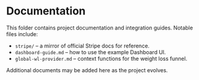 # Documentation

This folder contains project documentation and integration guides. Notable files include:

- `stripe/` – a mirror of official Stripe docs for reference.
- `dashboard-guide.md` – how to use the example Dashboard UI.
- `global-wl-provider.md` – context functions for the weight loss funnel.

Additional documents may be added here as the project evolves.
